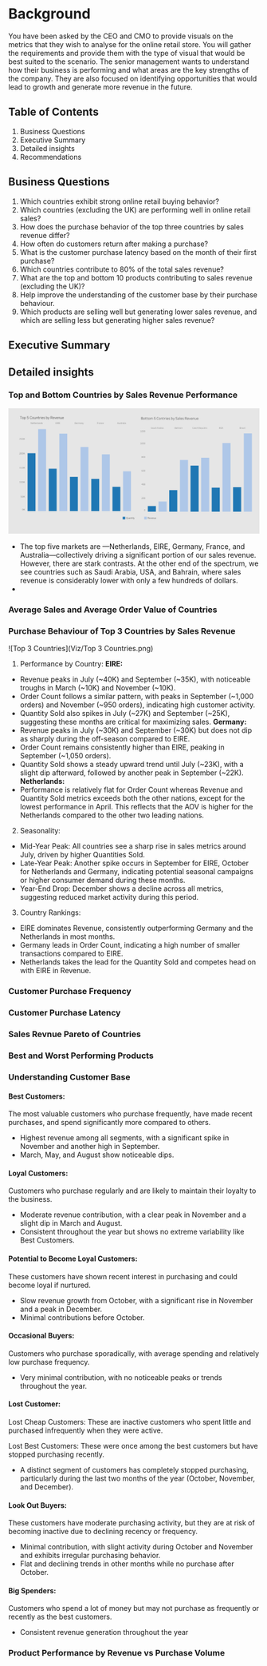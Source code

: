 # Background
You have been asked by the CEO and CMO to provide visuals on the metrics that they wish to analyse for the online retail store. You will gather the requirements and provide them with the type of visual that would be best suited to the scenario. The senior management wants to understand how their business is performing and what areas are the key strengths of the company. They are also focused on identifying opportunities that would lead to growth and generate more revenue in the future.

## Table of Contents
1. Business Questions
2. Executive Summary
3. Detailed insights
4. Recommendations

## Business Questions
1. Which countries exhibit strong online retail buying behavior?
2. Which countries (excluding the UK) are performing well in online retail sales?
3. How does the purchase behavior of the top three countries by sales revenue differ?
4. How often do customers return after making a purchase?
5. What is the customer purchase latency based on the month of their first purchase?
6. Which countries contribute to 80% of the total sales revenue?
7. What are the top and bottom 10 products contributing to sales revenue (excluding the UK)?
8.  Help improve the understanding of the customer base by their purchase behaviour.
9. Which products are selling well but generating lower sales revenue, and which are selling less but generating higher sales revenue?

## Executive Summary


## Detailed insights
### Top and Bottom Countries by Sales Revenue Performance
![Top and Bottom Performing Countries](Viz/Top_and_Bottom_Countries.png)
- The top five markets are —Netherlands, EIRE, Germany, France, and Australia—collectively driving a significant portion of our sales revenue. However, there are stark contrasts. At the other end of the spectrum, we see countries such as Saudi Arabia, USA, and Bahrain, where sales revenue is considerably lower with only a few hundreds of dollars.
- 
### Average Sales and Average Order Value of Countries
### Purchase Behaviour of Top 3 Countries by Sales Revenue
![Top 3 Countries](Viz/Top 3 Countries.png)
1. Performance by Country:
**EIRE:** 
- Revenue peaks in July (~40K) and September (~35K), with noticeable troughs in March (~10K) and November (~10K).
- Order Count follows a similar pattern, with peaks in September (~1,000 orders) and November (~950 orders), indicating high customer activity.
- Quantity Sold also spikes in July (~27K) and September (~25K), suggesting these months are critical for maximizing sales.
**Germany:**
- Revenue peaks in July (~30K) and September (~30K) but does not dip as sharply during the off-season compared to EIRE.
- Order Count remains consistently higher than EIRE, peaking in September (~1,050 orders).
- Quantity Sold shows a steady upward trend until July (~23K), with a slight dip afterward, followed by another peak in September (~22K).
**Netherlands:**
- Performance is relatively flat for Order Count whereas Revenue and Quantity Sold metrics exceeds both the other nations, except for the lowest performance in April. This reflects that the AOV is higher for the Netherlands compared to the other two leading nations.
2. Seasonality:
- Mid-Year Peak: All countries see a sharp rise in sales metrics around July, driven by higher Quantities Sold.
- Late-Year Peak: Another spike occurs in September for EIRE, October for Netherlands and Germany, indicating potential seasonal campaigns or higher consumer demand during these months.
- Year-End Drop: December shows a decline across all metrics, suggesting reduced market activity during this period.
3. Country Rankings:
- EIRE dominates Revenue, consistently outperforming Germany and the Netherlands in most months.
- Germany leads in Order Count, indicating a high number of smaller transactions compared to EIRE.
- Netherlands takes the lead for the Quantity Sold and competes head on with EIRE in Revenue. 

### Customer Purchase Frequency
### Customer Purchase Latency 
### Sales Revnue Pareto of Countries
### Best and Worst Performing Products
### Understanding Customer Base 
#### Best Customers:
The most valuable customers who purchase frequently, have made recent purchases, and spend significantly more compared to others.
- Highest revenue among all segments, with a significant spike in November and another high in September.
- March, May, and August show noticeable dips.
#### Loyal Customers:
Customers who purchase regularly and are likely to maintain their loyalty to the business.
- Moderate revenue contribution, with a clear peak in November and a slight dip in March and August.
- Consistent throughout the year but shows no extreme variability like Best Customers.
#### Potential to Become Loyal Customers:
These customers have shown recent interest in purchasing and could become loyal if nurtured.
- Slow revenue growth from October, with a significant rise in November and a peak in December.
- Minimal contributions before October.
#### Occasional Buyers: 
Customers who purchase sporadically, with average spending and relatively low purchase frequency.
- Very minimal contribution, with no noticeable peaks or trends throughout the year.
#### Lost Customer:
Lost Cheap Customers: These are inactive customers who spent little and purchased infrequently when they were active.

Lost Best Customers: These were once among the best customers but have stopped purchasing recently.
- A distinct segment of customers has completely stopped purchasing, particularly during the last two months of the year (October, November, and December).
#### Look Out Buyers:
These customers have moderate purchasing activity, but they are at risk of becoming inactive due to declining recency or frequency.
- Minimal contribution, with slight activity during October and November and exhibits irregular purchasing behavior.
- Flat and declining trends in other months while no purchase after October. 
#### Big Spenders:
Customers who spend a lot of money but may not purchase as frequently or recently as the best customers.

- Consistent revenue generation throughout the year

### Product Performance by Revenue vs Purchase Volume 
